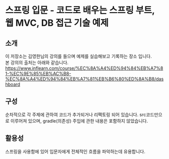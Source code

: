스프링 입문 - 코드로 배우는 스프링 부트, 웹 MVC, DB 접근 기술 예제
==

소개
--
이 저장소는 김영한님의 강의를 들으며 예제를 실습해보고 기록하는 장소 입니다.   
본 강의의 출처는 아래와 같습니다.   
https://www.inflearn.com/course/%EC%8A%A4%ED%94%84%EB%A7%81-%EC%9E%85%EB%AC%B8-%EC%8A%A4%ED%94%84%EB%A7%81%EB%B6%80%ED%8A%B8/dashboard   

구성
--
순차적으로 각 주제에 관하여 코드가 추가되거나 리팩토링 되어 있습니다.
src코드만으로 이루어져 있으며, gradle(의존성) 주입에 관한 내용은 포함하지 않았습니다.

활용성
--
스프링을 사용함에 있어 입문자에게 전체적인 흐름을 파악하는데 유용합니다.
